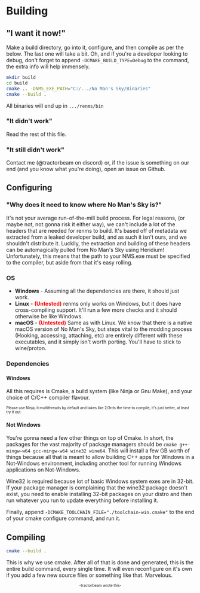 # Building

## "I want it now!"

Make a build directory, go into it, configure, and then compile as per the below. The last one will take a bit. Oh, and if you're a developer looking to debug, don't forget to append `-DCMAKE_BUILD_TYPE=Debug` to the command, the extra info will help immensely.

```bash
mkdir build
cd build
cmake .. -DNMS_EXE_PATH="C:/.../No Man's Sky/Binaries"
cmake --build .
```

All binaries will end up in `.../renms/bin`

### "It didn't work"

Read the rest of this file.

### "It still didn't work"

Contact me (@tractorbeam on discord) or, if the issue is something on our end (and you know what you're doing), open an issue on Github.

## Configuring

### "Why does it need to know where No Man's Sky is?"

It's not your average run-of-the-mill build process. For legal reasons, (or maybe not, not gonna risk it either way), we can't include a lot of the headers that are needed for renms to build. It's based off of metadata we extracted from a leaked developer build, and as such it isn't ours, and we shouldn't distribute it. Luckily, the extraction and building of these headers can be automagically pulled from No Man's Sky using Heridium! Unfortunately, this means that the path to your NMS.exe must be specified to the compiler, but aside from that it's easy rolling.

### OS

* **Windows** - Assuming all the dependencies are there, it should just work.
* **Linux** - **<span style="color:red">(Untested)</span>** renms only works on Windows, but it does have cross-compiling support. It'll run a few more checks and it should otherwise be like Windows.
* **macOS** - **<span style="color:red">(Untested)</span>** Same as with Linux. We know that there is a native macOS version of No Man's Sky, but steps vital to the modding process (Hooking, accessing, attaching, etc) are entirely different with these executables, and it simply isn't worth porting. You'll have to stick to wine/proton.

### Dependencies

#### Windows

All this requires is Cmake, a build system (like Ninja or Gnu Make), and your choice of C/C++ compiler flavour.

<sub><sup>Please use Ninja, it multithreads by default and takes like 2/3rds the time to compile, it's just better, at least try it out.</sup></sub>

#### Not Windows

You're gonna need a few other things on top of Cmake. In short, the packages for the vast majority of package managers should be `cmake g++-mingw-w64 gcc-mingw-w64 wine32 wine64`. This will install a few GB worth of things because all that is meant to allow building C++ apps for Windows in a Not-Windows environment, including another tool for running Windows applications on Not-Windows.

Wine32 is required because lot of basic Windows system exes are in 32-bit. If your package manager is complaining that the wine32 package doesn't exist, you need to enable installing 32-bit packages on your distro and then run whatever you run to update everything before installing it.

Finally, append `-DCMAKE_TOOLCHAIN_FILE="./toolchain-win.cmake"` to the end of your cmake configure command, and run it.

## Compiling

```bash
cmake --build .
```

This is why we use cmake. After all of that is done and generated, this is the entire build command, every single time. It will even reconfigure on it's own if you add a few new source files or something like that. Marvelous.

<center><sup><sub>-tractorbeam wrote this-</sub></sup></center>
